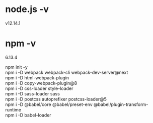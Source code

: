 # node.js -v
v12.14.1  
# npm -v  
6.13.4  

npm init -y  
npm i -D webpack webpack-cli webpack-dev-server@next  
npm i -D html-webpack-plugin  
npm i -D copy-webpack-plugin@8  
npm i -D css-loader style-loader  
npm i -D sass-loader sass  
npm i -D postcss autoprefixer postcss-loader@5  
npm i -D @babel/core @babel/preset-env @babel/plugin-transform-runtime  
npm i -D babel-loader  
